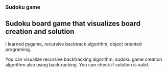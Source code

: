 ### Sudoku game

## Sudoku board game that visualizes board creation and solution

I learned pygame, recursive backtrack algorithm, object oriented programing.

You can visualize recursive backtracking algorithm, sudoku game creation algorithm also using backtracking.
You can check if solution is valid.
